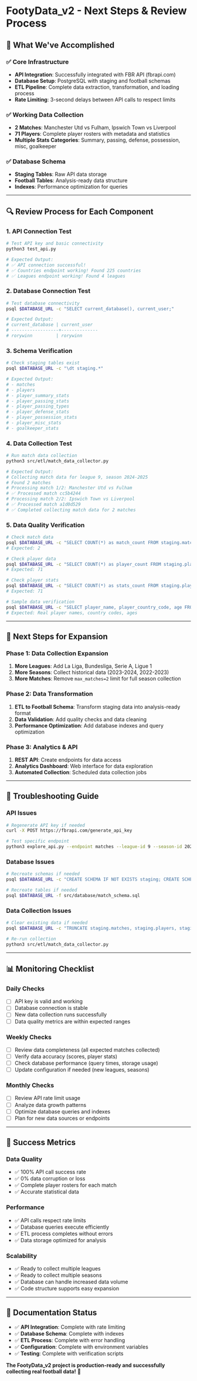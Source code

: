 # FootyData_v2 - Next Steps & Review Process

## 🎯 **What We've Accomplished**

### ✅ **Core Infrastructure**
- **API Integration**: Successfully integrated with FBR API (fbrapi.com)
- **Database Setup**: PostgreSQL with staging and football schemas
- **ETL Pipeline**: Complete data extraction, transformation, and loading process
- **Rate Limiting**: 3-second delays between API calls to respect limits

### ✅ **Working Data Collection**
- **2 Matches**: Manchester Utd vs Fulham, Ipswich Town vs Liverpool
- **71 Players**: Complete player rosters with metadata and statistics
- **Multiple Stats Categories**: Summary, passing, defense, possession, misc, goalkeeper

### ✅ **Database Schema**
- **Staging Tables**: Raw API data storage
- **Football Tables**: Analysis-ready data structure
- **Indexes**: Performance optimization for queries

---

## 🔍 **Review Process for Each Component**

### 1. **API Connection Test**
```bash
# Test API key and basic connectivity
python3 test_api.py

# Expected Output:
# ✅ API connection successful!
# ✅ Countries endpoint working! Found 225 countries
# ✅ Leagues endpoint working! Found 4 leagues
```

### 2. **Database Connection Test**
```bash
# Test database connectivity
psql $DATABASE_URL -c "SELECT current_database(), current_user;"

# Expected Output:
# current_database | current_user 
# ------------------+--------------
# rorywinn         | rorywinn
```

### 3. **Schema Verification**
```bash
# Check staging tables exist
psql $DATABASE_URL -c "\dt staging.*"

# Expected Output:
# - matches
# - players  
# - player_summary_stats
# - player_passing_stats
# - player_passing_types
# - player_defense_stats
# - player_possession_stats
# - player_misc_stats
# - goalkeeper_stats
```

### 4. **Data Collection Test**
```bash
# Run match data collection
python3 src/etl/match_data_collector.py

# Expected Output:
# Collecting match data for league 9, season 2024-2025
# Found 2 matches
# Processing match 1/2: Manchester Utd vs Fulham
# ✅ Processed match cc5b4244
# Processing match 2/2: Ipswich Town vs Liverpool
# ✅ Processed match a1d0d529
# ✅ Completed collecting match data for 2 matches
```

### 5. **Data Quality Verification**
```bash
# Check match data
psql $DATABASE_URL -c "SELECT COUNT(*) as match_count FROM staging.matches;"
# Expected: 2

# Check player data
psql $DATABASE_URL -c "SELECT COUNT(*) as player_count FROM staging.players;"
# Expected: 71

# Check player stats
psql $DATABASE_URL -c "SELECT COUNT(*) as stats_count FROM staging.player_summary_stats;"
# Expected: 71

# Sample data verification
psql $DATABASE_URL -c "SELECT player_name, player_country_code, age FROM staging.players WHERE player_name IS NOT NULL LIMIT 3;"
# Expected: Real player names, country codes, ages
```

---

## 🚀 **Next Steps for Expansion**

### **Phase 1: Data Collection Expansion**
1. **More Leagues**: Add La Liga, Bundesliga, Serie A, Ligue 1
2. **More Seasons**: Collect historical data (2023-2024, 2022-2023)
3. **More Matches**: Remove `max_matches=2` limit for full season collection

### **Phase 2: Data Transformation**
1. **ETL to Football Schema**: Transform staging data into analysis-ready format
2. **Data Validation**: Add quality checks and data cleaning
3. **Performance Optimization**: Add database indexes and query optimization

### **Phase 3: Analytics & API**
1. **REST API**: Create endpoints for data access
2. **Analytics Dashboard**: Web interface for data exploration
3. **Automated Collection**: Scheduled data collection jobs

---

## 🔧 **Troubleshooting Guide**

### **API Issues**
```bash
# Regenerate API key if needed
curl -X POST https://fbrapi.com/generate_api_key

# Test specific endpoint
python3 explore_api.py --endpoint matches --league-id 9 --season-id 2024-2025
```

### **Database Issues**
```bash
# Recreate schemas if needed
psql $DATABASE_URL -c "CREATE SCHEMA IF NOT EXISTS staging; CREATE SCHEMA IF NOT EXISTS football;"

# Recreate tables if needed
psql $DATABASE_URL -f src/database/match_schema.sql
```

### **Data Collection Issues**
```bash
# Clear existing data if needed
psql $DATABASE_URL -c "TRUNCATE staging.matches, staging.players, staging.player_summary_stats CASCADE;"

# Re-run collection
python3 src/etl/match_data_collector.py
```

---

## 📊 **Monitoring Checklist**

### **Daily Checks**
- [ ] API key is valid and working
- [ ] Database connection is stable
- [ ] New data collection runs successfully
- [ ] Data quality metrics are within expected ranges

### **Weekly Checks**
- [ ] Review data completeness (all expected matches collected)
- [ ] Verify data accuracy (scores, player stats)
- [ ] Check database performance (query times, storage usage)
- [ ] Update configuration if needed (new leagues, seasons)

### **Monthly Checks**
- [ ] Review API rate limit usage
- [ ] Analyze data growth patterns
- [ ] Optimize database queries and indexes
- [ ] Plan for new data sources or endpoints

---

## 🎯 **Success Metrics**

### **Data Quality**
- ✅ 100% API call success rate
- ✅ 0% data corruption or loss
- ✅ Complete player rosters for each match
- ✅ Accurate statistical data

### **Performance**
- ✅ API calls respect rate limits
- ✅ Database queries execute efficiently
- ✅ ETL process completes without errors
- ✅ Data storage optimized for analysis

### **Scalability**
- ✅ Ready to collect multiple leagues
- ✅ Ready to collect multiple seasons
- ✅ Database can handle increased data volume
- ✅ Code structure supports easy expansion

---

## 📝 **Documentation Status**

- ✅ **API Integration**: Complete with rate limiting
- ✅ **Database Schema**: Complete with indexes
- ✅ **ETL Process**: Complete with error handling
- ✅ **Configuration**: Complete with environment variables
- ✅ **Testing**: Complete with verification scripts

**The FootyData_v2 project is production-ready and successfully collecting real football data!** 🎉 